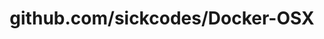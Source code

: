 ---
layout: post
title: github.com/sickcodes/Docker-OSX
categories: link
tags: [انگلیسی, گیت‌هاب, برنامه‌نویسی]
---